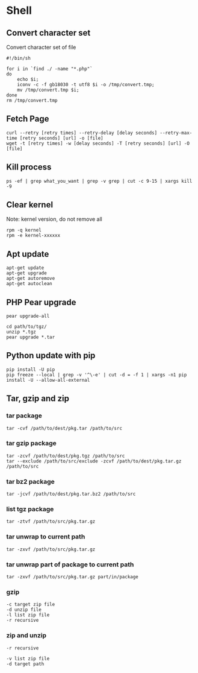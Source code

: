 # Shell

## Convert character set

Convert character set of file

    #!/bin/sh
    
    for i in `find ./ -name "*.php"`
    do
        echo $i;
        iconv -c -f gb18030 -t utf8 $i -o /tmp/convert.tmp;
        mv /tmp/convert.tmp $i;
    done
    rm /tmp/convert.tmp

## Fetch Page

    curl --retry [retry times] --retry-delay [delay seconds] --retry-max-time [retry seconds] [url] -o [file]
    wget -t [retry times] -w [delay seconds] -T [retry seconds] [url] -O [file]

## Kill process

    ps -ef | grep what_you_want | grep -v grep | cut -c 9-15 | xargs kill -9

## Clear kernel

Note: kernel version, do not remove all

    rpm -q kernel
    rpm -e kernel-xxxxxx

## Apt update

    apt-get update
    apt-get upgrade
    apt-get autoremove
    apt-get autoclean

## PHP Pear upgrade

    pear upgrade-all

    cd path/to/tgz/
    unzip *.tgz
    pear upgrade *.tar

## Python update with pip

    pip install -U pip
    pip freeze --local | grep -v '^\-e' | cut -d = -f 1 | xargs -n1 pip install -U --allow-all-external

## Tar, gzip and zip

### tar package

    tar -cvf /path/to/dest/pkg.tar /path/to/src

### tar gzip package

    tar -zcvf /path/to/dest/pkg.tgz /path/to/src
    tar --exclude /path/to/src/exclude -zcvf /path/to/dest/pkg.tar.gz /path/to/src

### tar bz2 package

    tar -jcvf /path/to/dest/pkg.tar.bz2 /path/to/src

### list tgz package

    tar -ztvf /path/to/src/pkg.tar.gz

### tar unwrap to current path

    tar -zxvf /path/to/src/pkg.tar.gz

### tar unwrap part of package to current path

    tar -zxvf /path/to/src/pkg.tar.gz part/in/package

### gzip

    -c target zip file
    -d unzip file
    -l list zip file
    -r recursive

### zip and unzip

    -r recursive

    -v list zip file
    -d target path

